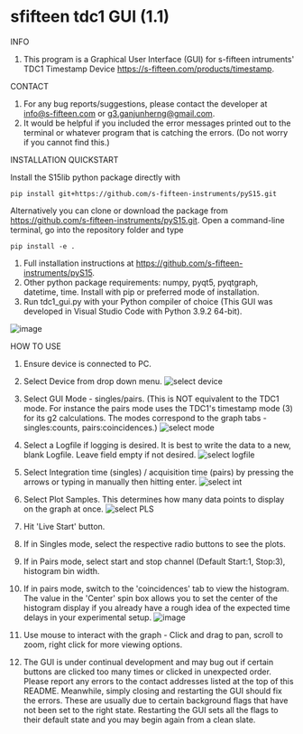 # sfifteen tdc1 GUI (1.1)

INFO

1. This program is a Graphical User Interface (GUI) for s-fifteen intruments' TDC1 Timestamp Device https://s-fifteen.com/products/timestamp.

CONTACT

1. For any bug reports/suggestions, please contact the developer at info@s-fifteen.com or g3.ganjunherng@gmail.com.
2. It would be helpful if you included the error messages printed out to the terminal or whatever program that is catching the errors. (Do not worry if you cannot find this.)

INSTALLATION QUICKSTART

Install the S15lib python package directly with
 
    pip install git+https://github.com/s-fifteen-instruments/pyS15.git

Alternatively you can clone or download the package from https://github.com/s-fifteen-instruments/pyS15.git.
Open a command-line terminal, go into the repository folder and type
  
    pip install -e .
    
1. Full installation instructions at https://github.com/s-fifteen-instruments/pyS15.
2. Other python package requirements: numpy, pyqt5, pyqtgraph, datetime, time. Install with pip or preferred mode of installation.
3. Run tdc1_gui.py with your Python compiler of choice (This GUI was developed in Visual Studio Code with Python 3.9.2 64-bit).

![image](https://user-images.githubusercontent.com/52197879/124213246-cecf5f80-db22-11eb-932d-57dfb3ce32bd.png)

HOW TO USE

1. Ensure device is connected to PC.
2. Select Device from drop down menu.
![select device](https://user-images.githubusercontent.com/52197879/124435473-9db39100-dda7-11eb-9b19-a08d1fb7be4f.png)

3. Select GUI Mode - singles/pairs. (This is NOT equivalent to the TDC1 mode. For instance the pairs mode uses the TDC1's timestamp mode (3) for its g2 calculations. The modes correspond to the graph tabs - singles:counts, pairs:coincidences.)
![select mode](https://user-images.githubusercontent.com/52197879/124435510-a60bcc00-dda7-11eb-9326-9cf83baca23d.png)

4. Select a Logfile if logging is desired. It is best to write the data to a new, blank Logfile. Leave field empty if not desired.
![select logfile](https://user-images.githubusercontent.com/52197879/124435622-bde35000-dda7-11eb-99d3-430c82e42f75.png)

5. Select Integration time (singles) / acquisition time (pairs) by pressing the arrows or typing in manually then hitting enter.
![select int](https://user-images.githubusercontent.com/52197879/124435863-fdaa3780-dda7-11eb-842f-0510d9d63b86.png)

6. Select Plot Samples. This determines how many data points to display on the graph at once.
![select PLS](https://user-images.githubusercontent.com/52197879/124435788-e703e080-dda7-11eb-976e-f341aad22fca.png)

7. Hit 'Live Start' button.
8. If in Singles mode, select the respective radio buttons to see the plots. 
9. If in Pairs mode, select start and stop channel (Default Start:1, Stop:3), histogram bin width.
10. If in pairs mode, switch to the 'coincidences' tab to view the histogram. The value in the 'Center' spin box allows you to set the center of the histogram display if you already have a rough idea of the expected time delays in your experimental setup.
![image](https://user-images.githubusercontent.com/52197879/124213839-da6f5600-db23-11eb-8de3-9a1dae546236.png)
11. Use mouse to interact with the graph - Click and drag to pan, scroll to zoom, right click for more viewing options.
12. The GUI is under continual development and may bug out if certain buttons are clicked too many times or clicked in unexpected order. Please report any errors to the contact addresses listed at the top of this README. Meanwhile, simply closing and restarting the GUI should fix the errors. These are usually due to certain background flags that have not been set to the right state. Restarting the GUI sets all the flags to their default state and you may begin again from a clean slate.
